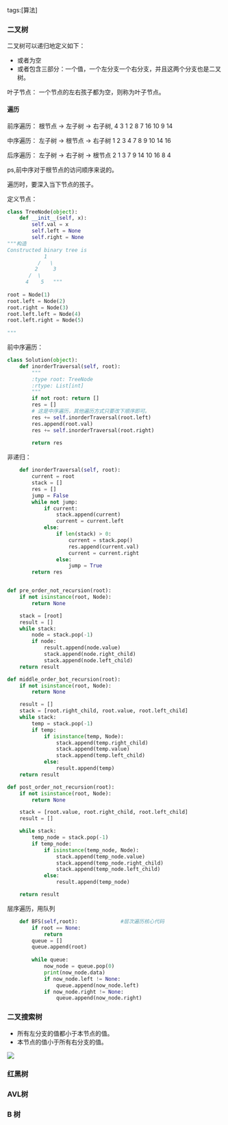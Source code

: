 tags:[算法]

### 二叉树

二叉树可以递归地定义如下：

* 或者为空
* 或者包含三部分：一个值，一个左分支一个右分支，并且这两个分支也是二叉树。



叶子节点： 一个节点的左右孩子都为空，则称为叶子节点。



#### 遍历

前序遍历： 根节点 -> 左子树 -> 右子树,  4 3 1 2 8 7 16 10 9 14

中序遍历： 左子树 -> 根节点 -> 右子树   1 2 3 4 7 8 9 10 14 16

后序遍历： 左子树 -> 右子树 -> 根节点   2 1 3 7 9 14 10  16  8 4

ps,前中序对于根节点的访问顺序来说的。 

遍历时，要深入当下节点的孩子。



定义节点：

```python
class TreeNode(object):
	def __init__(self, x):
		self.val = x
		self.left = None
		self.right = None
"""构造
Constructed binary tree is 
            1 
          /   \ 
         2     3 
       /  \ 
      4    5   """
  
root = Node(1) 
root.left = Node(2) 
root.right = Node(3) 
root.left.left = Node(4) 
root.left.right = Node(5) 
  
"""
```

前中序遍历：

```python
class Solution(object):  
    def inorderTraversal(self, root):
        """
        :type root: TreeNode
        :rtype: List[int]
        """
        if not root: return []
        res = []
        # 这是中序遍历，其他遍历方式只要改下顺序即可。
        res += self.inorderTraversal(root.left)
        res.append(root.val)
        res += self.inorderTraversal(root.right)
        
        return res
```



非递归：

```python
    def inorderTraversal(self, root):
        current = root
        stack = []
        res = []
        jump = False
        while not jump:
            if current:
                stack.append(current)
                current = current.left
            else:
                if len(stack) > 0:
                    current = stack.pop()
                    res.append(current.val)
                    current = current.right
                else:
                    jump = True
        return res


def pre_order_not_recursion(root):
    if not isinstance(root, Node):
        return None

    stack = [root]
    result = []
    while stack:
        node = stack.pop(-1)
        if node:
            result.append(node.value)
            stack.append(node.right_child)
            stack.append(node.left_child)
    return result

def middle_order_bot_recursion(root):
    if not isinstance(root, Node):
        return None

    result = []
    stack = [root.right_child, root.value, root.left_child]
    while stack:
        temp = stack.pop(-1)
        if temp:
            if isinstance(temp, Node):
                stack.append(temp.right_child)
                stack.append(temp.value)
                stack.append(temp.left_child)
            else:
                result.append(temp)
    return result

def post_order_not_recursion(root):
    if not isinstance(root, Node):
        return None

    stack = [root.value, root.right_child, root.left_child]
    result = []

    while stack:
        temp_node = stack.pop(-1)
        if temp_node:
            if isinstance(temp_node, Node):
                stack.append(temp_node.value)
                stack.append(temp_node.right_child)
                stack.append(temp_node.left_child)
            else:
                result.append(temp_node)

    return result
```



层序遍历，用队列

```python
    def BFS(self,root):              #层次遍历核心代码
        if root == None:
            return
        queue = []
        queue.append(root)
 
        while queue:
            now_node = queue.pop(0)
            print(now_node.data)
            if now_node.left != None:
                queue.append(now_node.left)
            if now_node.right != None:
                queue.append(now_node.right)
```





### 二叉搜索树

* 所有左分支的值都小于本节点的值。
* 本节点的值小于所有右分支的值。

![](http://www.claymore.wang:5000/uploads/big/fd2f9dede94ea947728942da52a7257f.png)





### 红黑树







### AVL树









### B 树

